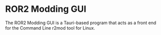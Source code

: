 # ROR2 Modding GUI

The ROR2 Modding GUI is a Tauri-based program that acts as a front end for the Command Line r2mod tool for Linux.